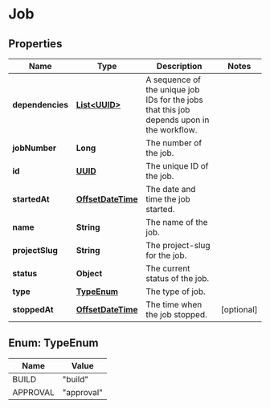

# Job

## Properties

Name | Type | Description | Notes
------------ | ------------- | ------------- | -------------
**dependencies** | [**List&lt;UUID&gt;**](UUID.md) | A sequence of the unique job IDs for the jobs that this job depends upon in the workflow. | 
**jobNumber** | **Long** | The number of the job. | 
**id** | [**UUID**](UUID.md) | The unique ID of the job. | 
**startedAt** | [**OffsetDateTime**](OffsetDateTime.md) | The date and time the job started. | 
**name** | **String** | The name of the job. | 
**projectSlug** | **String** | The project-slug for the job. | 
**status** | **Object** | The current status of the job. | 
**type** | [**TypeEnum**](#TypeEnum) | The type of job. | 
**stoppedAt** | [**OffsetDateTime**](OffsetDateTime.md) | The time when the job stopped. |  [optional]



## Enum: TypeEnum

Name | Value
---- | -----
BUILD | &quot;build&quot;
APPROVAL | &quot;approval&quot;



